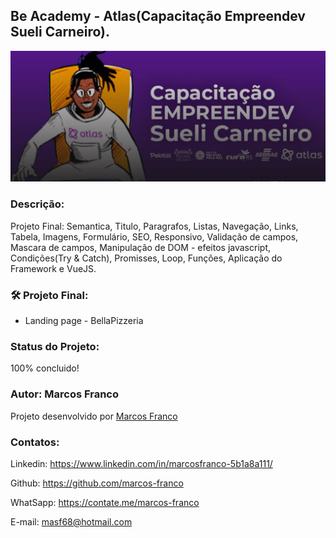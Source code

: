 ## Be Academy - Atlas(Capacitação Empreendev Sueli Carneiro).

![preview](./imagens/preview8.jpg)


### Descrição:

Projeto Final: Semantica, Titulo, Paragrafos, Listas, Navegação, Links, Tabela, Imagens, Formulário, SEO, Responsivo,
Validação de campos, Mascara de campos, Manipulação de DOM - efeitos javascript, Condições(Try & Catch), Promisses, Loop,
Funções, Aplicação do Framework e VueJS.


### 🛠 Projeto Final:
- Landing page - BellaPizzeria

### Status do Projeto:
100% concluido! 

### Autor: Marcos Franco
Projeto desenvolvido por [Marcos Franco](https://www.linkedin.com/in/marcosfranco-5b1a8a111/)

### Contatos:
Linkedin: https://www.linkedin.com/in/marcosfranco-5b1a8a111/

Github: https://github.com/marcos-franco

WhatSapp: https://contate.me/marcos-franco

E-mail: masf68@hotmail.com
